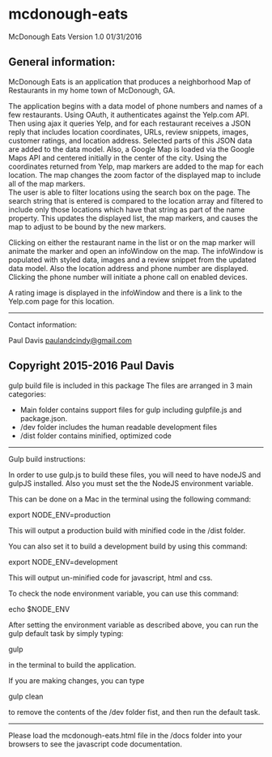 # mcdonough-eats
McDonough Eats Version 1.0 01/31/2016

General information:
-------------------------

McDonough Eats is an application that produces a neighborhood Map of
Restaurants in my home town of McDonough, GA.

The application begins with a data model of phone numbers and names of a few
restaurants. Using OAuth, it authenticates against the Yelp.com API. Then using
ajax it queries Yelp, and for each restaurant receives a JSON reply that
includes location coordinates, URLs, review snippets, images, customer ratings,
and location address.
Selected parts of this JSON data are added to the data model.
Also, a Google Map is loaded via the Google Maps API and centered initially
in the center of the city.
Using the coordinates returned from Yelp, map markers are added to the map for
each location.
The map changes the zoom factor of the displayed map to include all of the
map markers.  
The user is able to filter locations using the search box on the page. The
search string that is entered is compared to the location array and filtered
to include only those locations which have that string as part of the name
property. This updates the displayed list, the map markers, and causes the
map to adjust to be bound by the new markers.

Clicking on either the restaurant name in the list or on the map marker will
animate the marker and open an infoWindow on the map.
The infoWindow is populated with styled data, images and a review snippet
from the updated data model. Also the location address and phone number are
displayed. Clicking the phone number will initiate a phone call on enabled
devices.

A rating image is displayed in the infoWindow and there is a link to the
Yelp.com page for this location.

------------------------
Contact information:

Paul Davis
paulandcindy@gmail.com

Copyright 2015-2016 Paul Davis
------------------------

gulp build file is included in this package
The files are arranged in 3 main categories:
 - Main folder contains support files for gulp including gulpfile.js and
   package.json.
 - /dev folder includes the human readable development files
 - /dist folder contains minified, optimized code

 ----------------------

 Gulp build instructions:

 In order to use gulp.js to build these files, you will need to have nodeJS
 and gulpJS installed. Also you must set the the NodeJS environment variable.

 This can be done on a Mac in the terminal using the following command:

 export NODE_ENV=production

 This will output a production build with minified code in the /dist folder.

 You can also set it to build a development build by using this command:

 export NODE_ENV=development

 This will output un-minified code for javascript, html and css.

 To check the node environment variable, you can use this command:

 echo $NODE_ENV

 After setting the environment variable as described above, you can run the
 gulp default task by simply typing:  

 gulp

 in the terminal to build the application.

 If you are making changes, you can type

 gulp clean

 to remove the contents of the /dev folder fist, and then run the default task.

 -------------------

 Please load the mcdonough-eats.html file in the /docs folder into your browsers
 to see the javascript code documentation.  
